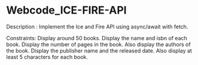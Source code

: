 # Webcode_ICE-FIRE-API
Description :
Implement the Ice and Fire API using async/await with fetch.

Constraints:
Display around 50 books.
Display the name and isbn of each book.
Display the number of pages in the book.
Also display the authors of the book.
Display the publisher name and the released date.
Also display at least 5 characters for each book.
